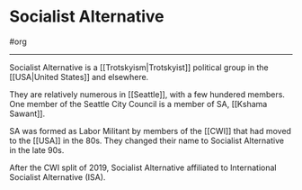 # Socialist Alternative
#org 

--- 
Socialist Alternative is a [[Trotskyism|Trotskyist]] political group in the [[USA|United States]] and elsewhere. 

They are relatively numerous in [[Seattle]], with a few hundered members. One member of the Seattle City Council is a member of SA, [[Kshama Sawant]]. 

SA was formed as Labor Militant by members of the [[CWI]] that had moved to the [[USA]] in the 80s. They changed their name to Socialist Alternative in the late 90s.

After the CWI split of 2019, Socialist Alternative affiliated to International Socialist Alternative (ISA). 